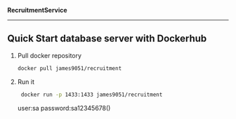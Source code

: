 **RecruitmentService**

----
## Quick Start database server with Dockerhub

1. Pull docker repository

   ```bash
   docker pull james9051/recruitment
   ```

1. Run it

   ```bash
    docker run -p 1433:1433 james9051/recruitment
   ```
   
   user:sa password:sa12345678()

  

